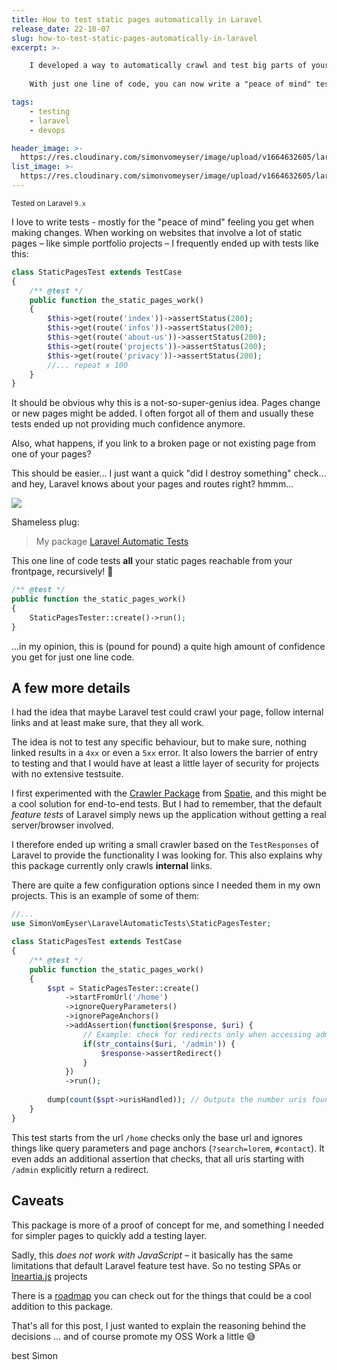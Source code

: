 ```yaml
---
title: How to test static pages automatically in Laravel
release_date: 22-10-07
slug: how-to-test-static-pages-automatically-in-laravel
excerpt: >-

    I developed a way to automatically crawl and test big parts of your Laravel application.
    
    With just one line of code, you can now write a "peace of mind" test that gives you a lot of confidence.

tags:
    - testing
    - laravel
    - devops

header_image: >-
  https://res.cloudinary.com/simonvomeyser/image/upload/v1664632605/laravel-automatic-tests/header-automatic-tests.png
list_image: >-
  https://res.cloudinary.com/simonvomeyser/image/upload/v1664632605/laravel-automatic-tests/header-automatic-tests.png
---
```

<small>Tested on Laravel `9.x` </small>

I love to write tests - mostly for the "peace of mind" feeling you get when making changes. When working on websites that involve a lot of static pages – like simple portfolio projects – I frequently ended up with tests like this:

```php
class StaticPagesTest extends TestCase
{
    /** @test */
    public function the_static_pages_work()
    {
        $this->get(route('index'))->assertStatus(200);
        $this->get(route('infos'))->assertStatus(200);
        $this->get(route('about-us'))->assertStatus(200);
        $this->get(route('projects'))->assertStatus(200);
        $this->get(route('privacy'))->assertStatus(200);
        //... repeat x 100
    }
}
```

It should be obvious why this is a not-so-super-genius idea. Pages change or new pages might be added. I often forgot all of them and usually these tests ended up not providing much confidence anymore.

Also, what happens, if you link to a broken page or not existing page from one of your pages?

This should be easier... I just want a quick "did I destroy something" check... and hey, Laravel knows about your pages and routes right? hmmm...

![](https://res.cloudinary.com/simonvomeyser/image/upload/v1664633884/laravel-automatic-tests/whatif.png)

Shameless plug:

> My package [Laravel Automatic Tests](https://github.com/simonvomeyser/laravel-automatic-tests)

This one line of code tests **all** your static pages reachable from your frontpage, recursively! 🎉

```php
/** @test */
public function the_static_pages_work()
{
    StaticPagesTester::create()->run();
}
```

...in my opinion, this is (pound for pound) a quite high amount of confidence you get for just one line code.

## A few more details

I had the idea that maybe Laravel test could crawl your page, follow internal links and at least make sure, that they all work. 

The idea is not to test any specific behaviour, but to make sure, nothing linked results in a `4xx` or even a `5xx` error. It also lowers the barrier of entry to testing and that I would have at least a little layer of security for projects with no extensive testsuite.

I first experimented with the [Crawler Package](https://github.com/spatie/crawler) from [Spatie](https://spatie.be), and this might be a cool solution for end-to-end tests. But I had to remember, that the default *feature tests* of Laravel simply news up the application without getting a real server/browser involved. 

I therefore ended up writing a small crawler based on the `TestResponses` of Laravel to provide the functionality I was looking  for. This also explains why this package currently only crawls **internal** links.

There are quite a few configuration options since I needed them in my own projects. This is an example of some of them:

```php
//...
use SimonVomEyser\LaravelAutomaticTests\StaticPagesTester;

class StaticPagesTest extends TestCase
{
    /** @test */
    public function the_static_pages_work()
    {
        $spt = StaticPagesTester::create()
            ->startFromUrl('/home')
            ->ignoreQueryParameters()
            ->ignorePageAnchors()
            ->addAssertion(function($response, $uri) {
                // Example: check for redirects only when accessing admin area
                if(str_contains($uri, '/admin')) {
                    $response->assertRedirect()
                }
            })
            ->run();
            
        dump(count($spt->urisHandled)); // Outputs the number uris found and tested
    }
}
```

This test starts from the url `/home` checks only the base url and ignores things like query parameters and page anchors (`?search=lorem`, `#contact`). It even adds an additional assertion that checks, that all uris starting with `/admin` explicitly return a redirect. 

## Caveats

This package is more of a proof of concept for me, and something I needed for simpler pages to quickly add a testing layer.

Sadly, this *does not work with JavaScript* – it basically has the same limitations that default Laravel feature test have. So no testing SPAs or [Ineartia.js](https://inertiajs.com/) projects

There is a [roadmap](https://github.com/simonvomeyser/laravel-automatic-tests#roadmap) you can check out for the things that could be a cool addition to this package.

That's all for this post, I just wanted to explain the reasoning behind the decisions ... and of course promote my OSS Work a little 😅


best
Simon
